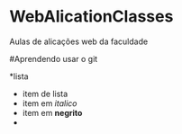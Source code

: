 # WebAlicationClasses
Aulas de alicações web da faculdade

#Aprendendo usar o git

*lista
  + item de lista
  + item em *italico*
  + item em **negrito**
  + 
